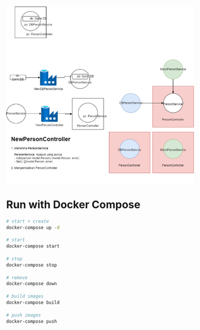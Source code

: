 ![](overview.png)

# Run with Docker Compose

```bash
# start + create
docker-compose up -d

# start
docker-compose start

# stop
docker-compose stop

# remove
docker-compose down

# build images
docker-compose build

# push images
docker-compose push
```
